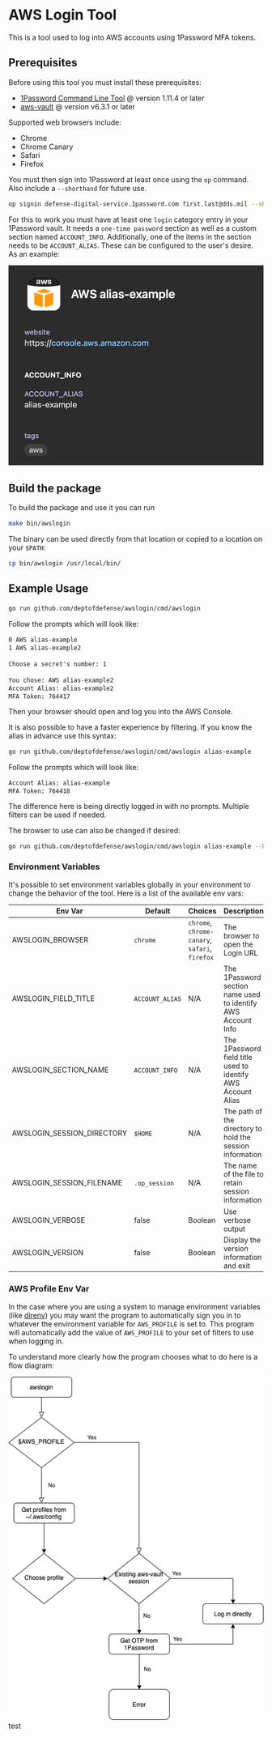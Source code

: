 # AWS Login Tool

This is a tool used to log into AWS accounts using 1Password MFA tokens.

## Prerequisites

Before using this tool you must install these prerequisites:

* [1Password Command Line Tool](https://support.1password.com/command-line-getting-started/) @ version 1.11.4 or later
* [aws-vault](https://github.com/99designs/aws-vault) @ version v6.3.1 or later

Supported web browsers include:

* Chrome
* Chrome Canary
* Safari
* Firefox

You must then sign into 1Password at least once using the `op` command. Also include a `--shorthand` for future use.

```sh
op signin defense-digital-service.1password.com first.last@dds.mil --shorthand dds
```

For this to work you must have at least one `login` category entry in your 1Password vault. It needs a `one-time password` section as well
as a custom section named `ACCOUNT_INFO`. Additionally, one of the items in the section needs to be `ACCOUNT_ALIAS`. These can be configured
to the user's desire. As an example:

![1Password Login Example](./images/1password_login.png)

## Build the package

To build the package and use it you can run

```sh
make bin/awslogin
```

The binary can be used directly from that location or copied to a location on your `$PATH`:

```sh
cp bin/awslogin /usr/local/bin/
```

## Example Usage

```sh
go run github.com/deptofdefense/awslogin/cmd/awslogin
```

Follow the prompts which will look like:

```text
0 AWS alias-example
1 AWS alias-example2

Choose a secret's number: 1

You chose: AWS alias-example2
Account Alias: alias-example2
MFA Token: 764417
```

Then your browser should open and log you into the AWS Console.

It is also possible to have a faster experience by filtering. If you know the alias in advance use this syntax:

```sh
go run github.com/deptofdefense/awslogin/cmd/awslogin alias-example
```

Follow the prompts which will look like:

```text
Account Alias: alias-example
MFA Token: 764418
```

The difference here is being directly logged in with no prompts. Multiple filters can be used if needed.

The browser to use can also be changed if desired:

```sh
go run github.com/deptofdefense/awslogin/cmd/awslogin alias-example --browser firefox
```

### Environment Variables

It's possible to set environment variables globally in your environment to change the behavior of the tool. Here is a list
of the available env vars:

| Env Var | Default | Choices | Description |
| --- | --- | --- | --- |
| AWSLOGIN_BROWSER | `chrome` | `chrome`, `chrome-canary`, `safari`, `firefox` | The browser to open the Login URL |
| AWSLOGIN_FIELD_TITLE | `ACCOUNT_ALIAS` | N/A | The 1Password section name used to identify AWS Account Info |
| AWSLOGIN_SECTION_NAME | `ACCOUNT_INFO` | N/A | The 1Password field title used to identify AWS Account Alias |
| AWSLOGIN_SESSION_DIRECTORY | `$HOME` | N/A | The path of the directory to hold the session information |
| AWSLOGIN_SESSION_FILENAME | `.op_session` | N/A | The name of the file to retain session information |
| AWSLOGIN_VERBOSE | false | Boolean | Use verbose output |
| AWSLOGIN_VERSION | false | Boolean | Display the version information and exit |

### AWS Profile Env Var

In the case where you are using a system to manage environment variables (like [direnv](https://direnv.net)) you may
want the program to automatically sign you in to whatever the environment variable for `AWS_PROFILE` is set to. This
program will automatically add the value of `AWS_PROFILE` to your set of filters to use when logging in.

To understand more clearly how the program chooses what to do here is a flow diagram:

![Login Flow Diagram](./images/login_flow.png)
test
